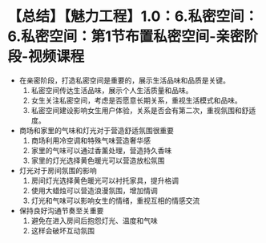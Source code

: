 # 【总结】【魅力工程】1.0：6.私密空间：6.私密空间：第1节布置私密空间-亲密阶段-视频课程

-   在亲密阶段，打造私密空间是重要的，展示生活品味和品质是关键。
    1.  私密空间传达生活品味，展示个人生活质量和品味。
    2.  女生关注私密空间，考虑是否愿意长期关系，重视生活模式和品味。
    3.  私密空间建设影响女生用户体验，关系是否会有第二次，重视氛围和舒适度。
-   商场和家里的气味和灯光对于营造舒适氛围很重要
    1.  商场利用冷空调和特殊气味营造奢华感
    2.  家里的气味可以通过香薰处理，营造持久香味
    3.  家里的灯光选择黄色暖光可以营造放松氛围
-   灯光对于房间氛围的影响
    1.  房间灯光选择黄色暖光可以衬托家具，提升格调
    2.  使用大蜡烛可以营造浪漫氛围，增加情调
    3.  灯光和气味可以影响女生的情绪，重视互相的情感交流
-   保持良好沟通节奏至关重要
    1.  避免在进入房间后抱怨灯光、温度和气味
    2.  这样会破坏互动氛围